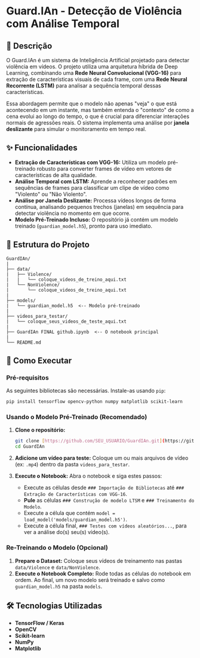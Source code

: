 # Guard.IAn - Detecção de Violência com Análise Temporal

## 📖 Descrição

O Guard.IAn é um sistema de Inteligência Artificial projetado para detectar violência em vídeos. O projeto utiliza uma arquitetura híbrida de Deep Learning, combinando uma **Rede Neural Convolucional (VGG-16)** para extração de características visuais de cada frame, com uma **Rede Neural Recorrente (LSTM)** para analisar a sequência temporal dessas características.

Essa abordagem permite que o modelo não apenas "veja" o que está acontecendo em um instante, mas também entenda o "contexto" de como a cena evolui ao longo do tempo, o que é crucial para diferenciar interações normais de agressões reais. O sistema implementa uma análise por **janela deslizante** para simular o monitoramento em tempo real.

## ✨ Funcionalidades

* **Extração de Características com VGG-16:** Utiliza um modelo pré-treinado robusto para converter frames de vídeo em vetores de características de alta qualidade.
* **Análise Temporal com LSTM:** Aprende a reconhecer padrões em sequências de frames para classificar um clipe de vídeo como "Violento" ou "Não Violento".
* **Análise por Janela Deslizante:** Processa vídeos longos de forma contínua, analisando pequenos trechos (janelas) em sequência para detectar violência no momento em que ocorre.
* **Modelo Pré-Treinado Incluso:** O repositório já contém um modelo treinado (`guardian_model.h5`), pronto para uso imediato.

## 📂 Estrutura do Projeto

```
GuardIAn/
|
├── data/
|   ├── Violence/
|   |   └── coloque_videos_de_treino_aqui.txt
|   └── NonViolence/
|       └── coloque_videos_de_treino_aqui.txt
|
├── models/
|   └── guardian_model.h5  <-- Modelo pré-treinado
|
├── videos_para_testar/
|   └── coloque_seus_videos_de_teste_aqui.txt
|
├── GuardIAn FINAL github.ipynb  <-- O notebook principal
|
└── README.md
```

## 🚀 Como Executar

### Pré-requisitos

As seguintes bibliotecas são necessárias. Instale-as usando `pip`:
```bash
pip install tensorflow opencv-python numpy matplotlib scikit-learn
```

### Usando o Modelo Pré-Treinado (Recomendado)

1.  **Clone o repositório:**
    ```bash
    git clone [https://github.com/SEU_USUARIO/GuardIAn.git](https://github.com/SEU_USUARIO/GuardIAn.git)
    cd GuardIAn
    ```
2.  **Adicione um vídeo para teste:**
    Coloque um ou mais arquivos de vídeo (ex: `.mp4`) dentro da pasta `videos_para_testar`.

3.  **Execute o Notebook:**
    Abra o notebook e siga estes passos:
    * Execute as células desde `### Importação de Bibliotecas` até `### Extração de Características com VGG-16`.
    * **Pule** as células `### Construção de modelo LTSM` e `### Treinamento do Modelo`.
    * Execute a célula que contém `model = load_model('models/guardian_model.h5')`.
    * Execute a célula final, `### Testes com vídeos aleatórios...`, para ver a análise do(s) seu(s) vídeo(s).

### Re-Treinando o Modelo (Opcional)

1.  **Prepare o Dataset:** Coloque seus vídeos de treinamento nas pastas `data/Violence` e `data/NonViolence`.
2.  **Execute o Notebook Completo:** Rode todas as células do notebook em ordem. Ao final, um novo modelo será treinado e salvo como `guardian_model.h5` na pasta `models`.

## 🛠️ Tecnologias Utilizadas

* **TensorFlow / Keras**
* **OpenCV**
* **Scikit-learn**
* **NumPy**
* **Matplotlib**
